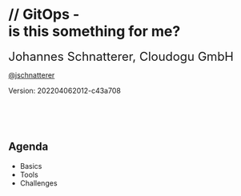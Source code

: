 
<style>
/* Increase images on hover */
.zoom2x {
  transition: transform .2s; /* Animation */
}

.zoom2x:hover {
  transform: scale(2);
}
.zoom1-5x {
  transition: transform .2s; /* Animation */
}

.zoom1-5x:hover {
  transform: scale(1.5);
}

/* tooltips */
.tooltip-bellow .tooltip-bellow-text {
  visibility: hidden;
  background-color: rgba(0, 0, 0, 0.3);
  color: #fff;
  text-align: center;
  padding: 5px 5px;
  border-radius: 5px;

  /* Position of text */
  position: absolute;
  z-index: 1;
  top: 125%;
  left: 0;

  /* Fade in */
  opacity: 0;
  transition: opacity 1s;
}

.tooltip-bellow:hover .tooltip-bellow-text {
  visibility: visible;
  opacity: 1;
} 

.tooltip-right .tooltip-right-text {
  visibility: hidden;
  background-color: rgba(0, 0, 0, 0.3);
  color: #fff;
  text-align: center;
  padding: 5px 5px;
  border-radius: 5px;

  /* Position of text */
  position: absolute;
  z-index: 1;
  left: 100%;
  top: 0;

  /* Fade in */
  opacity: 0;
  transition: opacity 1s;
}

.tooltip-right:hover .tooltip-right-text {
  visibility: visible;
  opacity: 1;
} 

.tooltip-left .tooltip-left-text {
  visibility: hidden;
  background-color: rgba(0, 0, 0, 0.3);
  color: #fff;
  text-align: center;
  padding: 5px 5px;
  border-radius: 5px;

  /* Position of text */
  position: absolute;
  z-index: 1;
  right: 100%;
  top: 0;

  /* Fade in */
  opacity: 0;
  transition: opacity 1s;
}

.tooltip-left:hover .tooltip-left-text {
  visibility: visible;
  opacity: 1;
} 
</style>


<!-- .slide: style="text-align: center !important;"  -->
<!-- .slide: data-background-image="dist/theme/images/title-black.svg"  -->
<font size="100"><i class="fab fa-git-alt" style="color: #F05133"></i>&nbsp;<i class="fas fa-sync"></i></font>
<img data-src="images/k8s_logo.svg" width="5%;" />

<h1  class="title">
    <span class="title-accent">//</span> 
    GitOps - <br/>is this something for me?
</h1>


<font size="5">Johannes Schnatterer, Cloudogu GmbH</font>
<p class="printOnly">
    <a href='https://twitter.com/jschnatterer' class="social" target="_blank">
        <i class='fab fa-twitter'></i>
        @jschnatterer
    </a>
</p>

<div class="title-version">
Version: 202204062012-c43a708
</div>

<p class="state-background" style="font-size: 0.9em">
    <a href="pdf/GitOps: It this something for me.pdf">
       <i class="far fa-file-pdf"></i>
</a></p>

<a class="state-background" href="https://cloudogu.github.io/gitops-talks/"><img data-src="images/qr-slides.png" width="15%"/></a>

<br/>
<br/>




## Agenda

- Basics
- Tools
- Challenges